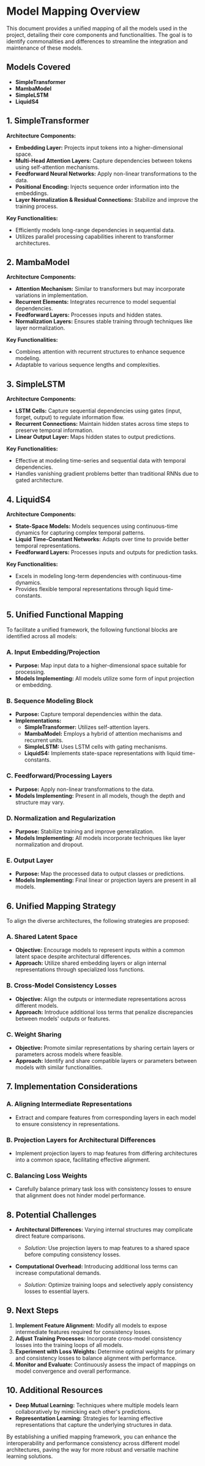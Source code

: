 # Model Mapping Overview

This document provides a unified mapping of all the models used in the project, detailing their core components and functionalities. The goal is to identify commonalities and differences to streamline the integration and maintenance of these models.

## Models Covered

- **SimpleTransformer**
- **MambaModel**
- **SimpleLSTM**
- **LiquidS4**

## 1. SimpleTransformer

**Architecture Components:**

- **Embedding Layer:** Projects input tokens into a higher-dimensional space.
- **Multi-Head Attention Layers:** Capture dependencies between tokens using self-attention mechanisms.
- **Feedforward Neural Networks:** Apply non-linear transformations to the data.
- **Positional Encoding:** Injects sequence order information into the embeddings.
- **Layer Normalization & Residual Connections:** Stabilize and improve the training process.

**Key Functionalities:**

- Efficiently models long-range dependencies in sequential data.
- Utilizes parallel processing capabilities inherent to transformer architectures.

## 2. MambaModel

**Architecture Components:**

- **Attention Mechanism:** Similar to transformers but may incorporate variations in implementation.
- **Recurrent Elements:** Integrates recurrence to model sequential dependencies.
- **Feedforward Layers:** Processes inputs and hidden states.
- **Normalization Layers:** Ensures stable training through techniques like layer normalization.

**Key Functionalities:**

- Combines attention with recurrent structures to enhance sequence modeling.
- Adaptable to various sequence lengths and complexities.

## 3. SimpleLSTM

**Architecture Components:**

- **LSTM Cells:** Capture sequential dependencies using gates (input, forget, output) to regulate information flow.
- **Recurrent Connections:** Maintain hidden states across time steps to preserve temporal information.
- **Linear Output Layer:** Maps hidden states to output predictions.

**Key Functionalities:**

- Effective at modeling time-series and sequential data with temporal dependencies.
- Handles vanishing gradient problems better than traditional RNNs due to gated architecture.

## 4. LiquidS4

**Architecture Components:**

- **State-Space Models:** Models sequences using continuous-time dynamics for capturing complex temporal patterns.
- **Liquid Time-Constant Networks:** Adapts over time to provide better temporal representations.
- **Feedforward Layers:** Processes inputs and outputs for prediction tasks.

**Key Functionalities:**

- Excels in modeling long-term dependencies with continuous-time dynamics.
- Provides flexible temporal representations through liquid time-constants.

## 5. Unified Functional Mapping

To facilitate a unified framework, the following functional blocks are identified across all models:

### A. Input Embedding/Projection

- **Purpose:** Map input data to a higher-dimensional space suitable for processing.
- **Models Implementing:** All models utilize some form of input projection or embedding.

### B. Sequence Modeling Block

- **Purpose:** Capture temporal dependencies within the data.
- **Implementations:**
  - **SimpleTransformer:** Utilizes self-attention layers.
  - **MambaModel:** Employs a hybrid of attention mechanisms and recurrent units.
  - **SimpleLSTM:** Uses LSTM cells with gating mechanisms.
  - **LiquidS4:** Implements state-space representations with liquid time-constants.

### C. Feedforward/Processing Layers

- **Purpose:** Apply non-linear transformations to the data.
- **Models Implementing:** Present in all models, though the depth and structure may vary.

### D. Normalization and Regularization

- **Purpose:** Stabilize training and improve generalization.
- **Models Implementing:** All models incorporate techniques like layer normalization and dropout.

### E. Output Layer

- **Purpose:** Map the processed data to output classes or predictions.
- **Models Implementing:** Final linear or projection layers are present in all models.

## 6. Unified Mapping Strategy

To align the diverse architectures, the following strategies are proposed:

### A. Shared Latent Space

- **Objective:** Encourage models to represent inputs within a common latent space despite architectural differences.
- **Approach:** Utilize shared embedding layers or align internal representations through specialized loss functions.

### B. Cross-Model Consistency Losses

- **Objective:** Align the outputs or intermediate representations across different models.
- **Approach:** Introduce additional loss terms that penalize discrepancies between models' outputs or features.

### C. Weight Sharing

- **Objective:** Promote similar representations by sharing certain layers or parameters across models where feasible.
- **Approach:** Identify and share compatible layers or parameters between models with similar functionalities.

## 7. Implementation Considerations

### A. Aligning Intermediate Representations

- Extract and compare features from corresponding layers in each model to ensure consistency in representations.

### B. Projection Layers for Architectural Differences

- Implement projection layers to map features from differing architectures into a common space, facilitating effective alignment.

### C. Balancing Loss Weights

- Carefully balance primary task loss with consistency losses to ensure that alignment does not hinder model performance.

## 8. Potential Challenges

- **Architectural Differences:** Varying internal structures may complicate direct feature comparisons.
  - *Solution:* Use projection layers to map features to a shared space before computing consistency losses.
  
- **Computational Overhead:** Introducing additional loss terms can increase computational demands.
  - *Solution:* Optimize training loops and selectively apply consistency losses to essential layers.

## 9. Next Steps

1. **Implement Feature Alignment:** Modify all models to expose intermediate features required for consistency losses.
2. **Adjust Training Processes:** Incorporate cross-model consistency losses into the training loops of all models.
3. **Experiment with Loss Weights:** Determine optimal weights for primary and consistency losses to balance alignment with performance.
4. **Monitor and Evaluate:** Continuously assess the impact of mappings on model convergence and overall performance.

## 10. Additional Resources

- **Deep Mutual Learning:** Techniques where multiple models learn collaboratively by mimicking each other's predictions.
- **Representation Learning:** Strategies for learning effective representations that capture the underlying structures in data.

By establishing a unified mapping framework, you can enhance the interoperability and performance consistency across different model architectures, paving the way for more robust and versatile machine learning solutions.

